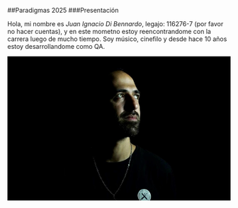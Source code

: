 ##Paradigmas 2025
###Presentación

Hola, mi nombre es *Juan Ignacio Di Bennardo*, legajo: 116276-7 (por favor no hacer cuentas), y en este mometno estoy reencontrandome con la carrera luego de mucho tiempo.
Soy músico, cinefilo y desde hace 10 años estoy desarrollandome como QA.

![Buena cursada](<Juan Ignacio Di Bennardo.jpg>)